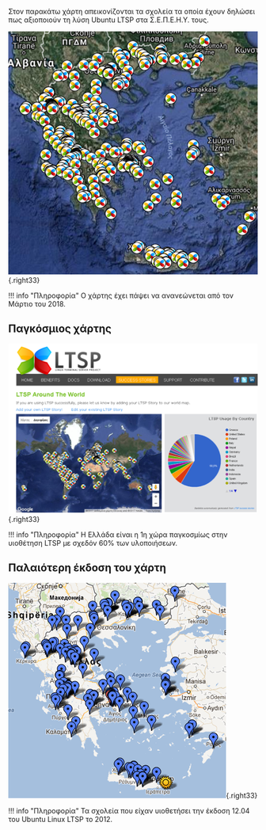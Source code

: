 Στον παρακάτω χάρτη απεικονίζονται τα σχολεία τα οποία έχουν δηλώσει πως
αξιοποιούν τη λύση Ubuntu LTSP στα Σ.Ε.Π.Ε.Η.Υ. τους.

![SEPEHY-LTSP.png](SEPEHY-LTSP.png){.right33}

!!! info "Πληροφορία"
    Ο χάρτης έχει πάψει να ανανεώνεται από τον Μάρτιο του 2018.

## Παγκόσμιος χάρτης

![World-wide-LTSP.png](World-wide-LTSP.png){.right33}

!!! info "Πληροφορία"
    Η Ελλάδα είναι η 1η χώρα παγκοσμίως στην υιοθέτηση LTSP με σχεδόν 60% των υλοποιήσεων.

## Παλαιότερη έκδοση του χάρτη

![map.png](map.png){.right33}

!!! info "Πληροφορία"
    Τα σχολεία που είχαν υιοθετήσει την έκδοση 12.04 του Ubuntu Linux LTSP το 2012.
